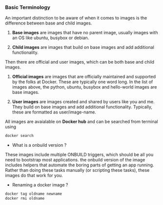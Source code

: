 ### Basic Terminology

An important distinction to be aware of when it comes to images is the difference between base and child images.

1. **Base images** are images that have no parent image, usually images with an OS like ubuntu, busybox or debian.

2. **Child images** are images that build on base images and add additional functionality.

Then there are official and user images, which can be both base and child images.

1. **Official images** are images that are officially maintained and supported by the folks at Docker. These are typically one word long. In the list of images above, the python, ubuntu, busybox and hello-world images are base images.

2. **User images** are images created and shared by users like you and me. They build on base images and add additional functionality. Typically, these are formatted as user/image-name.

All images are avaialable on **Docker hub**
and can be searched from terminal using
```bash
docker search
```
* What is a onbuild version ?

These images include multiple ONBUILD triggers, which should be all you need to bootstrap most applications. the onbuild version of the image includes helpers that automate the boring parts of getting an app running. Rather than doing these tasks manually (or scripting these tasks), these images do that work for you.

* Renaming a docker image ?

```bash
docker tag oldname newname
docker rmi oldname
```
